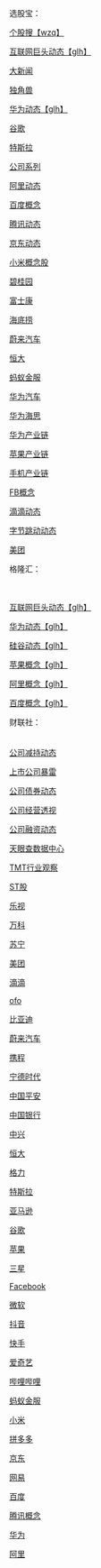 选股宝：

<a href="https://wzq.tenpay.com/mp/v2/index.html#/search?scene=2 ">个股搜【wzq】</a><br>

<a href="https://m.gelonghui.com/subject/7">互联网巨头动态【glh】</a><br>

<a href="https://m.xuangubao.cn/subject/10">大新闻</a><br>

<a href="https://m.xuangubao.cn/subject/210">独角兽</a><br>

<a href="https://m.gelonghui.com/subject/10">华为动态【glh】</a><br>

<a href="https://m.xuangubao.cn/subject/886">谷歌</a><br>

<a href="https://m.xuangubao.cn/subject/58">特斯拉</a><br>

<a href="https://m.xuangubao.cn/subject/1012">公司系列</a><br>

<a href="https://m.xuangubao.cn/subject/792">阿里动态</a><br>

<a href="https://m.xuangubao.cn/subject/793">百度概念</a><br>

<a href="https://m.xuangubao.cn/subject/795">腾讯动态</a><br>

<a href="https://m.xuangubao.cn/subject/794">京东动态</a><br>

<a href="https://m.xuangubao.cn/subject/788">小米概念股</a><br>




<a href="https://m.xuangubao.cn/subject/887">碧桂园</a><br>

<a href="https://m.xuangubao.cn/subject/820">富士康</a><br>

<a href="https://m.xuangubao.cn/subject/823">海底捞</a><br>

<a href="https://m.xuangubao.cn/subject/829">蔚来汽车</a><br>

<a href="https://m.xuangubao.cn/subject/417">恒大</a><br>

<a href="https://m.xuangubao.cn/subject/416">蚂蚁金服</a><br>


<a href="https://m.xuangubao.cn/subject/993">华为汽车</a><br>

<a href="https://m.xuangubao.cn/subject/1006">华为海思</a><br>

<a href="https://m.xuangubao.cn/subject/888">华为产业链</a><br>

<a href="https://m.xuangubao.cn/subject/244">苹果产业链</a><br>

<a href="https://m.xuangubao.cn/subject/975">手机产业链</a><br>

<a href="https://m.xuangubao.cn/subject/879">FB概念</a><br>


<a href="https://m.xuangubao.cn/subject/802">滴滴动态</a><br>

<a href="https://m.xuangubao.cn/subject/803">字节跳动动态</a><br>

<a href="https://m.xuangubao.cn/subject/804">美团</a><br>


格隆汇：<br><br><br>

<a href="https://m.gelonghui.com/subject/7">互联网巨头动态【glh】</a>

<a href="https://m.gelonghui.com/subject/10">华为动态【glh】</a>

<a href="https://m.gelonghui.com/subject/43">硅谷动态【glh】</a>

<a href="https://m.gelonghui.com/subject/42">苹果概念【glh】</a>

<a href="https://m.gelonghui.com/subject/125">阿里概念【glh】</a>

<a href="https://m.gelonghui.com/subject/131">百度概念【glh】</a>

财联社：<br><br><br>
<a href="https://api3.cls.cn/share/subject/1587?os=ios&sv=721&app=stib">公司减持动态</a>

<a href="https://api3.cls.cn/share/subject/1835?os=ios&sv=721&app=stib">上市公司暴雷</a>

<a href="https://api3.cls.cn/share/subject/1260?os=ios&sv=721&app=stib">公司债券动态</a>

<a href="https://api3.cls.cn/share/subject/1586?os=ios&sv=721&app=stib">公司经营透视</a>

<a href="https://api3.cls.cn/share/subject/1719?os=ios&sv=721&app=stib">公司融资动态</a>

<a href="https://api3.cls.cn/share/subject/2331?os=ios&sv=721&app=stib">天眼查数据中心</a>

<a href="https://api3.cls.cn/share/subject/1089?os=ios&sv=721&app=stib">TMT行业观察</a>


<a href="https://api3.cls.cn/share/subject/1487?os=ios&sv=721&app=stib">ST股</a>

<a href="https://api3.cls.cn/share/subject/1263?os=ios&sv=721&app=stib">乐视</a>

<a href="https://api3.cls.cn/share/subject/1306?os=ios&sv=721&app=stib">万科</a>

<a href="https://api3.cls.cn/share/subject/1280?os=ios&sv=721&app=stib">苏宁</a>

<a href="https://api3.cls.cn/share/subject/1608?os=ios&sv=721&app=stib">美团</a>

<a href="https://api3.cls.cn/share/subject/1261?os=ios&sv=721&app=stib">滴滴</a>

<a href="https://api3.cls.cn/share/subject/1238?os=ios&sv=721&app=stib">ofo</a>

<a href="https://api3.cls.cn/share/subject/1256?os=ios&sv=721&app=stib">比亚迪</a>

<a href="https://api3.cls.cn/share/subject/1687?os=android&sv=135&app=stib">蔚来汽车</a>

<a href="https://api3.cls.cn/share/subject/1267?os=android&sv=135&app=stib">携程</a>


<a href="https://api3.cls.cn/share/subject/1245?os=ios&sv=721&app=stib">宁德时代</a>

<a href="https://api3.cls.cn/share/subject/1778?os=ios&sv=721&app=stib">中国平安</a>

<a href="https://api3.cls.cn/share/subject/1341?os=ios&sv=721&app=stib">中国银行</a>

<a href="https://api3.cls.cn/share/subject/1297?os=ios&sv=721&app=stib">中兴</a>

<a href="https://api3.cls.cn/share/subject/1394?os=ios&sv=721&app=stib">恒大</a>

<a href="https://api3.cls.cn/share/subject/1247?os=ios&sv=721&app=stib">格力</a>

<a href="https://api3.cls.cn/share/subject/1164?os=ios&sv=136&app=stib">特斯拉</a>

<a href="https://api3.cls.cn/share/subject/1268?os=ios&sv=136&app=stib">亚马逊</a>

<a href="https://api3.cls.cn/share/subject/1639?os=ios&sv=721&app=stib">谷歌</a>

<a href="https://api3.cls.cn/share/subject/1218?os=ios&sv=136&app=stib">苹果</a>

<a href="https://api3.cls.cn/share/subject/1249?os=ios&sv=136&app=stib">三星</a>

<a href="https://api3.cls.cn/share/subject/1607?os=android&sv=135&app=stib">Facebook</a>

<a href="https://api3.cls.cn/share/subject/1230?os=ios&sv=721&app=stib">微软</a>

<a href="https://api3.cls.cn/share/subject/1235?os=ios&sv=721&app=stib">抖音</a>

<a href="https://api3.cls.cn/share/subject/1232?os=android&sv=135&app=stib">快手</a>

<a href="https://api3.cls.cn/share/subject/1270?os=ios&sv=721&app=stib">爱奇艺</a>

<a href="https://api3.cls.cn/share/subject/1277?os=ios&sv=721&app=stib">哔哩哔哩</a>

<a href="https://api3.cls.cn/share/subject/1815?os=android&sv=135&app=stib">蚂蚁金服</a>

<a href="https://api3.cls.cn/share/subject/1242?os=ios&sv=136&app=stib">小米</a>

<a href="https://api3.cls.cn/share/subject/1612?os=ios&sv=721&app=stib">拼多多</a>

<a href="https://api3.cls.cn/share/subject/1257?os=android&sv=135&app=stib">京东</a>

<a href="https://api3.cls.cn/share/subject/1241?os=ios&sv=721&app=stib">网易</a>

<a href="https://api3.cls.cn/share/subject/1219?os=android&sv=135&app=stib">百度</a>

<a href="https://api3.cls.cn/share/subject/1222?os=ios&sv=136&app=stib">腾讯概念</a>

<a href="https://api3.cls.cn/share/subject/1228?os=ios&sv=136&app=stib">华为</a>

<a href="https://api3.cls.cn/share/subject/1440?os=android&sv=135&app=stib">阿里</a>

